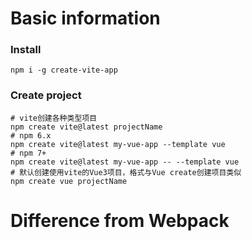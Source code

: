 # Basic information

### Install

```shell
npm i -g create-vite-app
```

### Create project

```shell
# vite创建各种类型项目
npm create vite@latest projectName
# npm 6.x
npm create vite@latest my-vue-app --template vue
# npm 7+
npm create vite@latest my-vue-app -- --template vue
# 默认创建使用vite的Vue3项目，格式与Vue create创建项目类似
npm create vue projectName
```



# Difference from Webpack